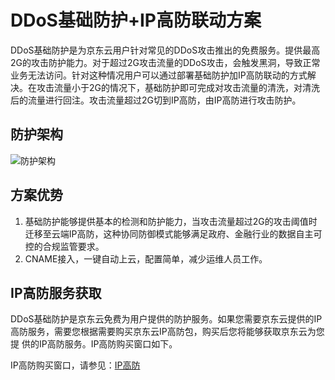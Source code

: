 # DDoS基础防护+IP高防联动方案

DDoS基础防护是为京东云用户针对常见的DDoS攻击推出的免费服务。提供最高2G的攻击防护能力。对于超过2G攻击流量的DDoS攻击，会触发黑洞，导致正常业务无法访问。针对这种情况用户可以通过部署基础防护加IP高防联动的方式解决。在攻击流量小于2G的情况下，基础防护即可完成对攻击流量的清洗，对清洗后的流量进行回注。攻击流量超过2G切到IP高防，由IP高防进行攻击防护。

## 防护架构

![防护架构](https://github.com/jdcloudcom/cn/blob/edit/image/Basic%20Anti-DDos/best_pritice.png)


## 方案优势

1. 基础防护能够提供基本的检测和防护能力，当攻击流量超过2G的攻击阈值时迁移至云端IP高防，这种协同防御模式能够满足政府、金融行业的数据自主可控的合规监管要求。
2. CNAME接入，一键自动上云，配置简单，减少运维人员工作。

## IP高防服务获取

DDoS基础防护是京东云免费为用户提供的防护服务。如果您需要京东云提供的IP高防服务，需要您根据需要购买京东云IP高防包，购买后您将能够获取京东云为您提
供的IP高防服务。IP高防购买窗口如下。

IP高防购买窗口，请参见：[IP高防](http://www.jdcloud.com/cn/products/anti-ddos-pro)
